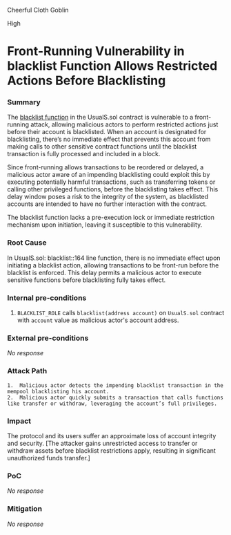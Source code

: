 Cheerful Cloth Goblin

High

# Front-Running Vulnerability in blacklist Function Allows Restricted Actions Before Blacklisting

### Summary

The [blacklist function](https://github.com/sherlock-audit/2024-10-usual-labs-v1/blob/main/pegasus/packages/solidity/src/token/UsualS.sol#L164) in the UsualS.sol contract is vulnerable to a front-running attack, allowing malicious actors to perform restricted actions just before their account is blacklisted. When an account is designated for blacklisting, there’s no immediate effect that prevents this account from making calls to other sensitive contract functions until the blacklist transaction is fully processed and included in a block.

Since front-running allows transactions to be reordered or delayed, a malicious actor aware of an impending blacklisting could exploit this by executing potentially harmful transactions, such as transferring tokens or calling other privileged functions, before the blacklisting takes effect. This delay window poses a risk to the integrity of the system, as blacklisted accounts are intended to have no further interaction with the contract.

The blacklist function lacks a pre-execution lock or immediate restriction mechanism upon initiation, leaving it susceptible to this vulnerability.

### Root Cause

In UsualS.sol: blacklist::164 line  function, there is no immediate effect upon initiating a blacklist action, allowing transactions to be front-run before the blacklist is enforced. This delay permits a malicious actor to execute sensitive functions before blacklisting fully takes effect.

### Internal pre-conditions

1. `BLACKLIST_ROLE` calls `blacklist(address account)` on `UsualS.sol` contract with `account` value as malicious actor's account address.

### External pre-conditions

_No response_

### Attack Path

	1.	Malicious actor detects the impending blacklist transaction in the mempool blacklisting his account.
	2.	Malicious actor quickly submits a transaction that calls functions like transfer or withdraw, leveraging the account’s full privileges.

### Impact

The protocol and its users suffer an approximate loss of account integrity and security. [The attacker gains unrestricted access to transfer or withdraw assets before blacklist restrictions apply, resulting in significant unauthorized funds transfer.]

### PoC

_No response_

### Mitigation

_No response_